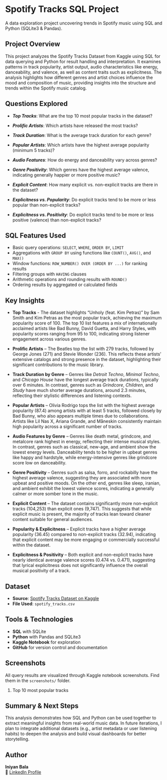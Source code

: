 # Spotify Tracks SQL Project

A data exploration project uncovering trends in Spotify music using SQL and Python (SQLite3 & Pandas).

##  Project Overview

This project analyzes the Spotify Tracks Dataset from Kaggle using SQL for data querying and Python for result handling and interpretation. It examines patterns in track popularity, artist output, audio characteristics like energy, danceability, and valence, as well as content traits such as explicitness. The analysis highlights how different genres and artist choices influence the mood and composition of music, providing insights into the structure and trends within the Spotify music catalog.

##  Questions Explored

- ***Top Tracks***: What are the top 10 most popular tracks in the dataset?

- ***Prolific Artists***: Which artists have released the most tracks?
  
- ***Track Duration***: What is the average track duration for each genre?

- ***Popular Artists***: Which artists have the highest average popularity (minimum 5 tracks)?
  
- ***Audio Features***: How do energy and danceability vary across genres?

- ***Genre Positivity***: Which genres have the highest average valence, indicating generally happier or more positive music?

- ***Explicit Content***: How many explicit vs. non-explicit tracks are there in the dataset?

- ***Explicitness vs. Popularity***: Do explicit tracks tend to be more or less popular than non-explicit tracks?
  
- ***Explicitness vs. Positivity***: Do explicit tracks tend to be more or less positive (valence) than non-explicit tracks?


## SQL Features Used

- Basic query operations: `SELECT`, `WHERE`, `ORDER BY`, `LIMIT`
- Aggregations with `GROUP BY` using functions like `COUNT()`, `AVG()`, and `MAX()`
- Window functions: `ROW_NUMBER() OVER (ORDER BY ...)` for ranking results
- Filtering groups with `HAVING` clauses
- Arithmetic operations and rounding results with `ROUND()`
- Ordering results by aggregated or calculated fields

  
##  Key Insights

- **Top Tracks** - The dataset highlights “Unholy (feat. Kim Petras)” by Sam Smith and Kim Petras as the most popular track, achieving the maximum popularity score of 100. The top 10 list features a mix of internationally acclaimed artists like Bad Bunny, David Guetta, and Harry Styles, with popularity scores ranging from 95 to 100, indicating strong listener engagement across various genres.

- **Prolific Artists** – The Beatles top the list with 279 tracks, followed by George Jones (271) and Stevie Wonder (236). This reflects these artists’ extensive catalogs and strong presence in the dataset, highlighting their significant contributions to the music library.

- **Track Duration by Genre** – Genres like *Detroit Techno*, *Minimal Techno*, and *Chicago House* have the longest average track durations, typically over 6 minutes. In contrast, genres such as *Grindcore*, *Children*, and *Study* have much shorter average durations, around 2.3 minutes, reflecting their stylistic differences and listening contexts.
  
- **Popular Artists** – Olivia Rodrigo tops the list with the highest average popularity (87.4) among artists with at least 5 tracks, followed closely by Bad Bunny, who also appears multiple times due to collaborations. Artists like Lil Nas X, Ariana Grande, and Måneskin consistently maintain high popularity across a significant number of tracks.
  
- **Audio Features by Genre** – Genres like death metal, grindcore, and metalcore rank highest in energy, reflecting their intense musical styles. In contrast, genres such as classical, new-age, and ambient show the lowest energy levels. Danceability tends to be higher in upbeat genres like happy and hardstyle, while energy-intensive genres like grindcore score low on danceability.

- **Genre Positivity** – Genres such as salsa, forro, and rockabilly have the highest average valence, suggesting they are associated with more upbeat and positive moods. On the other end, genres like sleep, iranian, and ambient exhibit the lowest valence scores, indicating a generally calmer or more somber tone in the music.
  
- **Explicit Content** – The dataset contains significantly more non-explicit tracks (104,253) than explicit ones (9,747). This suggests that while explicit music is present, the majority of tracks lean toward cleaner content suitable for general audiences.
  
- **Popularity & Explicitness** – Explicit tracks have a higher average popularity (36.45) compared to non-explicit tracks (32.94), indicating that explicit content may be more engaging or commercially successful within the dataset.

- **Explicitness & Positivity** – Both explicit and non-explicit tracks have nearly identical average valence scores (0.474 vs. 0.471), suggesting that lyrical explicitness does not significantly influence the overall musical positivity of a track.


## Dataset

- **Source**: [Spotify Tracks Dataset on Kaggle](https://www.kaggle.com/datasets/maharshipandya/-spotify-tracks-dataset)  
- **File Used**: `spotify_tracks.csv`


##  Tools & Technologies

- **SQL** with SQLite
- **Python** with Pandas and SQLite3
- **Kaggle Notebook** for exploration
- **GitHub** for version control and documentation

##  Screenshots

All query results are visualized through Kaggle notebook screenshots. Find them in the `screenshots/` folder.

1. Top 10 most popular tracks  


## Summary & Next Steps

This analysis demonstrates how SQL and Python can be used together to extract meaningful insights from real-world music data. In future iterations, I plan to integrate additional datasets (e.g., artist metadata or user listening habits) to deepen the analysis and build visual dashboards for better storytelling.


##  Author

**Iniyan Bala**  
📎 [LinkedIn Profile](https://www.linkedin.com/in/iniyan-bala-5832345a/)
